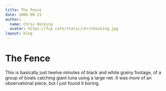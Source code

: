 ```yaml
---
title: The Fence
date: 2006-08-21
author:
  name: Chris Hocking
  avatar: https://fcp.cafe/static/chrishocking.jpg
layout: blog
---
```

# The Fence

This is basically just twelve minutes of black and white grainy footage, of a group of boats catching giant tuna using a large net. It was more of an observational piece, but I just found it boring.